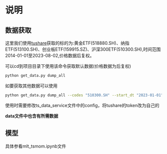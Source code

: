 # 说明

## 数据获取

这里我们使用[tushare]([Tushare数据](https://tushare.pro/))获取的标的为:黄金ETF(518880.SH)、纳指ETF(513100.SH)、创业板ETF(159915.SZ)、沪深300ETF(510300.SH),时间范围2014-01-01至2023-08-02,价格数据后复权。

可以cd到项目目录下使用该命令获取默认数据(价格数据为后复权)

```bash
python get_data.py dump_all
```

如要获取其他数据可以使用

```bash
python get_data.py dump_all --codes "510300.SH" --start_dt "2023-01-01" --end_dt "2023-08-02"
```

使用时需要修改ts_data_service文件中的config，将tushare的token改为自己的

**data文件中也含有所需数据**

## 模型

具体参看mlt_tsmom.ipynb文件
